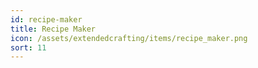 ```yaml
---
id: recipe-maker
title: Recipe Maker
icon: /assets/extendedcrafting/items/recipe_maker.png
sort: 11
---
```



